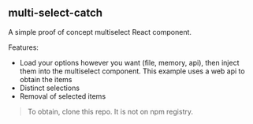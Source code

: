 ## multi-select-catch

A simple proof of concept multiselect React component.

Features:

- Load your options however you want (file, memory, api), then inject them into the multiselect component. This example uses a web api to obtain the items
- Distinct selections
- Removal of selected items

> To obtain, clone this repo. It is not on npm registry.
